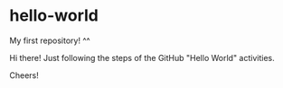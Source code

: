 # hello-world
My first repository! ^^

Hi there!
Just following the steps of the GitHub "Hello World" activities.

Cheers!
